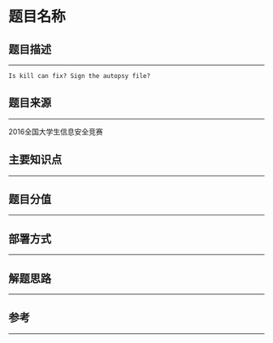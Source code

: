 # 题目名称

## 题目描述
---
```
Is kill can fix? Sign the autopsy file?
```

## 题目来源
---
2016全国大学生信息安全竞赛

## 主要知识点
---


## 题目分值
---


## 部署方式
---


## 解题思路
---


## 参考
---
